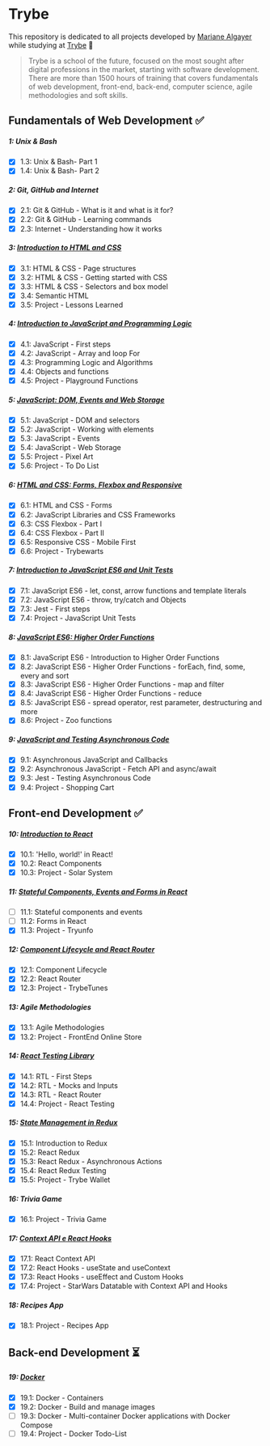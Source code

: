 # Trybe

This repository is dedicated to all projects developed by [Mariane Algayer](https://www.linkedin.com/in/mariane-albuquerque-algayer) while studying at [Trybe](https://www.betrybe.com/) :rocket:

> Trybe is a school of the future, focused on the most sought after digital professions in the market, starting with software development. There are more than 1500 hours of training that covers fundamentals of web development, front-end, back-end, computer science, agile methodologies and soft skills.

## Fundamentals of Web Development :white_check_mark:

##### 1: Unix & Bash

- [x] 1.3: Unix & Bash- Part 1
- [x] 1.4: Unix & Bash- Part 2

##### 2: Git, GitHub and Internet

- [x] 2.1: Git & GitHub - What is it and what is it for?
- [x] 2.2: Git & GitHub - Learning commands
- [x] 2.3: Internet - Understanding how it works

##### 3: [Introduction to HTML and CSS](https://github.com/MarianeAlgayer/trybe-exercises/tree/main/01-fundamentals/03-introduction-to-html-css)

- [x] 3.1: HTML & CSS - Page structures
- [x] 3.2: HTML & CSS - Getting started with CSS
- [x] 3.3: HTML & CSS - Selectors and box model
- [x] 3.4: Semantic HTML
- [x] 3.5: Project - Lessons Learned

##### 4: [Introduction to JavaScript and Programming Logic](https://github.com/MarianeAlgayer/trybe-exercises/tree/main/01-fundamentals/04-introduction-to-javascript-programming-logic)

- [x] 4.1: JavaScript - First steps
- [x] 4.2: JavaScript - Array and loop For
- [x] 4.3: Programming Logic and Algorithms
- [x] 4.4: Objects and functions
- [x] 4.5: Project - Playground Functions

##### 5: [JavaScript: DOM, Events and Web Storage](https://github.com/MarianeAlgayer/trybe-exercises/tree/main/01-fundamentals/05-javascript-dom-events-and-web-storage)

- [x] 5.1: JavaScript - DOM and selectors
- [x] 5.2: JavaScript - Working with elements
- [x] 5.3: JavaScript - Events
- [x] 5.4: JavaScript - Web Storage
- [x] 5.5: Project - Pixel Art
- [x] 5.6: Project - To Do List

##### 6: [HTML and CSS: Forms, Flexbox and Responsive](https://github.com/MarianeAlgayer/trybe-exercises/tree/main/01-fundamentals/06-html-css-forms-flexbox-and-responsive)

- [x] 6.1: HTML and CSS - Forms
- [x] 6.2: JavaScript Libraries and CSS Frameworks
- [x] 6.3: CSS Flexbox - Part I
- [x] 6.4: CSS Flexbox - Part II
- [x] 6.5: Responsive CSS - Mobile First
- [x] 6.6: Project - Trybewarts

##### 7: [Introduction to JavaScript ES6 and Unit Tests](https://github.com/MarianeAlgayer/trybe-exercises/tree/main/01-fundamentals/07-introduction-to-javascript-es6-and-unit-tests)

- [x] 7.1: JavaScript ES6 - let, const, arrow functions and template literals
- [x] 7.2: JavaScript ES6 - throw, try/catch and Objects
- [x] 7.3: Jest - First steps
- [x] 7.4: Project - JavaScript Unit Tests

##### 8: [JavaScript ES6: Higher Order Functions](https://github.com/MarianeAlgayer/trybe-exercises/tree/main/01-fundamentals/08-javascript-es6-higher-order-functions)

- [x] 8.1: JavaScript ES6 - Introduction to Higher Order Functions
- [x] 8.2: JavaScript ES6 - Higher Order Functions - forEach, find, some, every and sort
- [x] 8.3: JavaScript ES6 - Higher Order Functions - map and filter
- [x] 8.4: JavaScript ES6 - Higher Order Functions - reduce
- [x] 8.5: JavaScript ES6 - spread operator, rest parameter, destructuring and more
- [x] 8.6: Project - Zoo functions

##### 9: [JavaScript and Testing Asynchronous Code](https://github.com/MarianeAlgayer/trybe-exercises/tree/main/01-fundamentals/09-javascript-and-testing-asynchronous-code)

- [x] 9.1: Asynchronous JavaScript and Callbacks
- [x] 9.2: Asynchronous JavaScript - Fetch API and async/await
- [x] 9.3: Jest - Testing Asynchronous Code
- [x] 9.4: Project - Shopping Cart

## Front-end Development :white_check_mark:

##### 10: [Introduction to React](https://github.com/MarianeAlgayer/trybe-exercises/tree/main/02-front-end/10-introduction-to-react)

- [x] 10.1: 'Hello, world!' in React!
- [x] 10.2: React Components
- [x] 10.3: Project - Solar System

##### 11: [Stateful Components, Events and Forms in React](https://github.com/MarianeAlgayer/trybe-exercises/tree/main/02-front-end/11-stateful-components-events-and-forms)

- [ ] 11.1: Stateful components and events
- [ ] 11.2: Forms in React
- [x] 11.3: Project - Tryunfo

##### 12: [Component Lifecycle and React Router](https://github.com/MarianeAlgayer/trybe-exercises/tree/main/02-front-end/12-component-lifecycle-and-react-router)

- [x] 12.1: Component Lifecycle
- [x] 12.2: React Router
- [x] 12.3: Project - TrybeTunes

##### 13: Agile Methodologies

- [x] 13.1: Agile Methodologies
- [x] 13.2: Project - FrontEnd Online Store

##### 14: [React Testing Library](https://github.com/MarianeAlgayer/trybe-exercises/tree/main/02-front-end/14-react-testing-library)

- [x] 14.1: RTL - First Steps
- [x] 14.2: RTL - Mocks and Inputs
- [x] 14.3: RTL - React Router
- [x] 14.4: Project - React Testing

##### 15: [State Management in Redux](https://github.com/MarianeAlgayer/trybe-exercises/tree/main/02-front-end/15-state-management-in-redux)

- [x] 15.1: Introduction to Redux
- [x] 15.2: React Redux
- [x] 15.3: React Redux - Asynchronous Actions
- [x] 15.4: React Redux Testing
- [x] 15.5: Project - Trybe Wallet

##### 16: Trivia Game

- [x] 16.1: Project - Trivia Game

##### 17: [Context API e React Hooks](https://github.com/MarianeAlgayer/trybe-exercises/tree/main/02-front-end/17-context-api-and-react-hooks)

- [x] 17.1: React Context API
- [x] 17.2: React Hooks - useState and useContext
- [x] 17.3: React Hooks - useEffect and Custom Hooks
- [x] 17.4: Project - StarWars Datatable with Context API and Hooks

##### 18: Recipes App

- [x] 18.1: Project - Recipes App

## Back-end Development :hourglass_flowing_sand:

##### 19: [Docker](https://github.com/MarianeAlgayer/trybe-exercises/tree/main/03-back-end/19-docker)

- [x] 19.1: Docker - Containers
- [x] 19.2: Docker - Build and manage images
- [ ] 19.3: Docker - Multi-container Docker applications with Docker Compose
- [ ] 19.4: Project - Docker Todo-List

